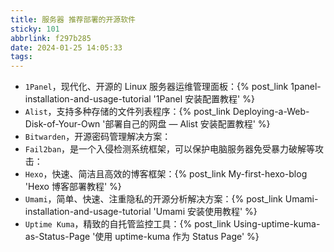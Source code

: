 ```yaml
---
title: 服务器 推荐部署的开源软件
sticky: 101
abbrlink: f297b285
date: 2024-01-25 14:05:33
tags:
---
```


- `1Panel`，现代化、开源的 Linux 服务器运维管理面板：{% post_link 1panel-installation-and-usage-tutorial '1Panel 安装配置教程' %}
- `Alist`，支持多种存储的文件列表程序：{% post_link Deploying-a-Web-Disk-of-Your-Own '部署自己的网盘 — Alist 安装配置教程' %}
- `Bitwarden`，开源密码管理解决方案：
- `Fail2ban`，是一个入侵检测系统框架，可以保护电脑服务器免受暴力破解等攻击：
- `Hexo`，快速、简洁且高效的博客框架：{% post_link My-first-hexo-blog 'Hexo 博客部署教程' %}
- `Umami`，简单、快速、注重隐私的开源分析解决方案：{% post_link Umami-installation-and-usage-tutorial 'Umami 安装使用教程' %}
- `Uptime Kuma`，精致的自托管监控工具：{% post_link Using-uptime-kuma-as-Status-Page '使用 uptime-kuma 作为 Status Page' %}
